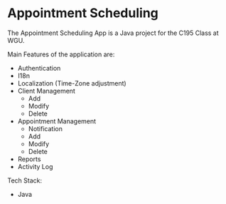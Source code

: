 # Appointment Scheduling
The Appointment Scheduling App is a Java project for the C195 Class at WGU.

Main Features of the application are:
* Authentication
* I18n
* Localization (Time-Zone adjustment)
* Client Management 
    * Add
    * Modify
    * Delete
* Appointment Management
    * Notification
    * Add
    * Modify
    * Delete
* Reports
* Activity Log

Tech Stack:
- Java